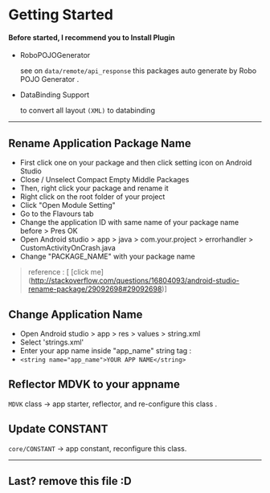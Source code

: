 # Getting Started

#### Before started, I recommend you to Install Plugin

- RoboPOJOGenerator
    
    see on `data/remote/api_response` this packages auto generate by Robo POJO Generator .

- DataBinding Support

    to convert all layout `(XML)` to databinding

---

## Rename Application Package Name

- First click one on your package and then click setting icon on Android Studio
- Close / Unselect Compact Empty Middle Packages
- Then, right click your package and rename it
- Right click on the root folder of your project
- Click "Open Module Setting"
- Go to the Flavours tab
- Change the application ID with same name of your package name before > Pres OK
- Open Android studio > app > java > com.your.project > errorhandler > CustomActivityOnCrash.java
- Change "PACKAGE_NAME" with your package name

> reference : [ [click me] (http://stackoverflow.com/questions/16804093/android-studio-rename-package/29092698#29092698)]

## Change Application Name
- Open Android studio > app > res > values > string.xml
- Select 'strings.xml'
- Enter your app name inside "app_name" string tag :
- `<string name="app_name">YOUR APP NAME</string>`

## Reflector **MDVK** to your appname

`MDVK` class -> app starter, reflector, and re-configure this class .
     
## Update CONSTANT
`core/CONSTANT` -> app constant, reconfigure this class. 

---

## Last? remove this file :D